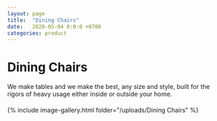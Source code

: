 ```yaml
---
layout: page
title:  "Dining Chairs"
date:   2020-05-04 0:0:0 +0700
categories: product
---
```

# Dining Chairs
<div class="container col-lg-6" style="margin-left:0px; margin-bottom:20px; ">
We make tables and we make the best, any size and style, built for the rigors of
heavy usage either inside or outside your home.</div>


{% include image-gallery.html folder="/uploads/Dining Chairs" %}